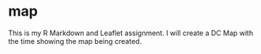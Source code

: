 # map
This is my R Markdown and Leaflet assignment. I will create a DC Map with the time showing the map being created. 
